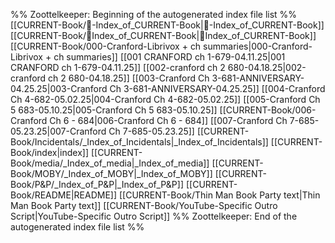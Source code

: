 %% Zoottelkeeper: Beginning of the autogenerated index file list  %%
 [[CURRENT-Book/🧠-Index_of_CURRENT-Book|🧠-Index_of_CURRENT-Book]]
 [[CURRENT-Book/🧠Index_of_CURRENT-Book|🧠Index_of_CURRENT-Book]]
 [[CURRENT-Book/000-Cranford-Librivox + ch summaries|000-Cranford-Librivox + ch summaries]]
 [[001 CRANFORD ch 1-679-04.11.25|001 CRANFORD ch 1-679-04.11.25]]
 [[002-cranford ch 2 680-04.18.25|002-cranford ch 2 680-04.18.25]]
 [[003-Cranford Ch 3-681-ANNIVERSARY-04.25.25|003-Cranford Ch 3-681-ANNIVERSARY-04.25.25]]
 [[004-Cranford Ch 4-682-05.02.25|004-Cranford Ch 4-682-05.02.25]]
 [[005-Cranford Ch 5 683-05.10.25|005-Cranford Ch 5 683-05.10.25]]
 [[CURRENT-Book/006-Cranford Ch 6 - 684|006-Cranford Ch 6 - 684]]
 [[007-Cranford Ch 7-685-05.23.25|007-Cranford Ch 7-685-05.23.25]]
 [[CURRENT-Book/Incidentals/_Index_of_Incidentals|_Index_of_Incidentals]]
 [[CURRENT-Book/index|index]]
 [[CURRENT-Book/media/_Index_of_media|_Index_of_media]]
 [[CURRENT-Book/MOBY/_Index_of_MOBY|_Index_of_MOBY]]
 [[CURRENT-Book/P&P/_Index_of_P&P|_Index_of_P&P]]
 [[CURRENT-Book/README|README]]
 [[CURRENT-Book/Thin Man Book Party text|Thin Man Book Party text]]
 [[CURRENT-Book/YouTube-Specific Outro Script|YouTube-Specific Outro Script]]
%% Zoottelkeeper: End of the autogenerated index file list  %%
